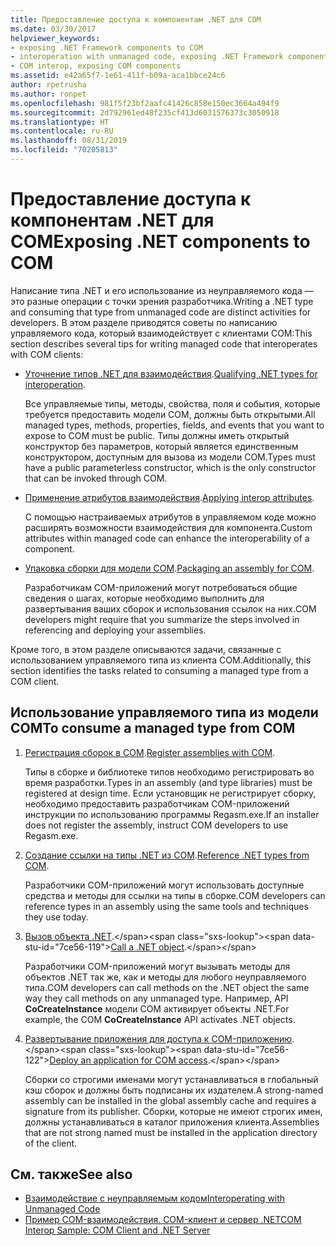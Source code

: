 ```yaml
---
title: Предоставление доступа к компонентам .NET для COM
ms.date: 03/30/2017
helpviewer_keywords:
- exposing .NET Framework components to COM
- interoperation with unmanaged code, exposing .NET Framework components
- COM interop, exposing COM components
ms.assetid: e42a65f7-1e61-411f-b09a-aca1bbce24c6
author: rpetrusha
ms.author: ronpet
ms.openlocfilehash: 981f5f23bf2aafc41426c858e150ec3664a494f9
ms.sourcegitcommit: 2d792961ed48f235cf413d6031576373c3050918
ms.translationtype: HT
ms.contentlocale: ru-RU
ms.lasthandoff: 08/31/2019
ms.locfileid: "70205813"
---
```

# <a name="exposing-net-components-to-com"></a><span data-ttu-id="7ce56-102">Предоставление доступа к компонентам .NET для COM</span><span class="sxs-lookup"><span data-stu-id="7ce56-102">Exposing .NET components to COM</span></span>

<span data-ttu-id="7ce56-103">Написание типа .NET и его использование из неуправляемого кода — это разные операции с точки зрения разработчика.</span><span class="sxs-lookup"><span data-stu-id="7ce56-103">Writing a .NET type and consuming that type from unmanaged code are distinct activities for developers.</span></span> <span data-ttu-id="7ce56-104">В этом разделе приводятся советы по написанию управляемого кода, который взаимодействует с клиентами COM:</span><span class="sxs-lookup"><span data-stu-id="7ce56-104">This section describes several tips for writing managed code that interoperates with COM clients:</span></span>

- <span data-ttu-id="7ce56-105">[Уточнение типов .NET для взаимодействия](../../standard/native-interop/qualify-net-types-for-interoperation.md).</span><span class="sxs-lookup"><span data-stu-id="7ce56-105">[Qualifying .NET types for interoperation](../../standard/native-interop/qualify-net-types-for-interoperation.md).</span></span>

     <span data-ttu-id="7ce56-106">Все управляемые типы, методы, свойства, поля и события, которые требуется предоставить модели COM, должны быть открытыми.</span><span class="sxs-lookup"><span data-stu-id="7ce56-106">All managed types, methods, properties, fields, and events that you want to expose to COM must be public.</span></span> <span data-ttu-id="7ce56-107">Типы должны иметь открытый конструктор без параметров, который является единственным конструктором, доступным для вызова из модели COM.</span><span class="sxs-lookup"><span data-stu-id="7ce56-107">Types must have a public parameterless constructor, which is the only constructor that can be invoked through COM.</span></span>

- <span data-ttu-id="7ce56-108">[Применение атрибутов взаимодействия](../../standard/native-interop/apply-interop-attributes.md).</span><span class="sxs-lookup"><span data-stu-id="7ce56-108">[Applying interop attributes](../../standard/native-interop/apply-interop-attributes.md).</span></span>

     <span data-ttu-id="7ce56-109">С помощью настраиваемых атрибутов в управляемом коде можно расширять возможности взаимодействия для компонента.</span><span class="sxs-lookup"><span data-stu-id="7ce56-109">Custom attributes within managed code can enhance the interoperability of a component.</span></span>

- <span data-ttu-id="7ce56-110">[Упаковка сборки для модели COM](../../../docs/framework/interop/packaging-an-assembly-for-com.md).</span><span class="sxs-lookup"><span data-stu-id="7ce56-110">[Packaging an assembly for COM](../../../docs/framework/interop/packaging-an-assembly-for-com.md).</span></span>

     <span data-ttu-id="7ce56-111">Разработчикам COM-приложений могут потребоваться общие сведения о шагах, которые необходимо выполнить для развертывания ваших сборок и использования ссылок на них.</span><span class="sxs-lookup"><span data-stu-id="7ce56-111">COM developers might require that you summarize the steps involved in referencing and deploying your assemblies.</span></span>

 <span data-ttu-id="7ce56-112">Кроме того, в этом разделе описываются задачи, связанные с использованием управляемого типа из клиента COM.</span><span class="sxs-lookup"><span data-stu-id="7ce56-112">Additionally, this section identifies the tasks related to consuming a managed type from a COM client.</span></span>

## <a name="to-consume-a-managed-type-from-com"></a><span data-ttu-id="7ce56-113">Использование управляемого типа из модели COM</span><span class="sxs-lookup"><span data-stu-id="7ce56-113">To consume a managed type from COM</span></span>

1. <span data-ttu-id="7ce56-114">[Регистрация сборок в COM](../../../docs/framework/interop/registering-assemblies-with-com.md).</span><span class="sxs-lookup"><span data-stu-id="7ce56-114">[Register assemblies with COM](../../../docs/framework/interop/registering-assemblies-with-com.md).</span></span>

     <span data-ttu-id="7ce56-115">Типы в сборке и библиотеке типов необходимо регистрировать во время разработки.</span><span class="sxs-lookup"><span data-stu-id="7ce56-115">Types in an assembly (and type libraries) must be registered at design time.</span></span> <span data-ttu-id="7ce56-116">Если установщик не регистрирует сборку, необходимо предоставить разработчикам COM-приложений инструкции по использованию программы Regasm.exe.</span><span class="sxs-lookup"><span data-stu-id="7ce56-116">If an installer does not register the assembly, instruct COM developers to use Regasm.exe.</span></span>

2. <span data-ttu-id="7ce56-117">[Создание ссылки на типы .NET из COM](../../../docs/framework/interop/how-to-reference-net-types-from-com.md).</span><span class="sxs-lookup"><span data-stu-id="7ce56-117">[Reference .NET types from COM](../../../docs/framework/interop/how-to-reference-net-types-from-com.md).</span></span>

     <span data-ttu-id="7ce56-118">Разработчики COM-приложений могут использовать доступные средства и методы для ссылки на типы в сборке.</span><span class="sxs-lookup"><span data-stu-id="7ce56-118">COM developers can reference types in an assembly using the same tools and techniques they use today.</span></span>

3. <span data-ttu-id="7ce56-119">[Вызов объекта .NET](https://docs.microsoft.com/previous-versions/dotnet/netframework-4.0/8hw8h46b(v=vs.100)).</span><span class="sxs-lookup"><span data-stu-id="7ce56-119">[Call a .NET object](https://docs.microsoft.com/previous-versions/dotnet/netframework-4.0/8hw8h46b(v=vs.100)).</span></span>

     <span data-ttu-id="7ce56-120">Разработчики COM-приложений могут вызывать методы для объектов .NET так же, как и методы для любого неуправляемого типа.</span><span class="sxs-lookup"><span data-stu-id="7ce56-120">COM developers can call methods on the .NET object the same way they call methods on any unmanaged type.</span></span> <span data-ttu-id="7ce56-121">Например, API **CoCreateInstance** модели COM активирует объекты .NET.</span><span class="sxs-lookup"><span data-stu-id="7ce56-121">For example, the COM **CoCreateInstance** API activates .NET objects.</span></span>

4. <span data-ttu-id="7ce56-122">[Развертывание приложения для доступа к COM-приложению](https://docs.microsoft.com/previous-versions/dotnet/netframework-4.0/c2850st8(v=vs.100)).</span><span class="sxs-lookup"><span data-stu-id="7ce56-122">[Deploy an application for COM access](https://docs.microsoft.com/previous-versions/dotnet/netframework-4.0/c2850st8(v=vs.100)).</span></span>

     <span data-ttu-id="7ce56-123">Сборки со строгими именами могут устанавливаться в глобальный кэш сборок и должны быть подписаны их издателем.</span><span class="sxs-lookup"><span data-stu-id="7ce56-123">A strong-named assembly can be installed in the global assembly cache and requires a signature from its publisher.</span></span> <span data-ttu-id="7ce56-124">Сборки, которые не имеют строгих имен, должны устанавливаться в каталог приложения клиента.</span><span class="sxs-lookup"><span data-stu-id="7ce56-124">Assemblies that are not strong named must be installed in the application directory of the client.</span></span>

## <a name="see-also"></a><span data-ttu-id="7ce56-125">См. также</span><span class="sxs-lookup"><span data-stu-id="7ce56-125">See also</span></span>

- [<span data-ttu-id="7ce56-126">Взаимодействие с неуправляемым кодом</span><span class="sxs-lookup"><span data-stu-id="7ce56-126">Interoperating with Unmanaged Code</span></span>](../../../docs/framework/interop/index.md)
- [<span data-ttu-id="7ce56-127">Пример COM-взаимодействия. COM-клиент и сервер .NET</span><span class="sxs-lookup"><span data-stu-id="7ce56-127">COM Interop Sample: COM Client and .NET Server</span></span>](../../../docs/framework/interop/com-interop-sample-com-client-and-net-server.md)
